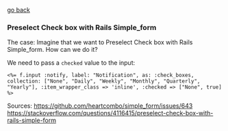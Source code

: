 [go back](https://github.com/andrerferrer/quickTips#quicktips)

### Preselect Check box with Rails Simple_form

The case: Imagine that we want to Preselect Check box with Rails Simple_form. How can we do it?

We need to pass a `checked` value to the input:

```erb
<%= f.input :notify, label: "Notification", as: :check_boxes, collection: ["None", "Daily", "Weekly", "Monthly", "Quarterly", "Yearly"], :item_wrapper_class => 'inline', :checked => ["None", true] %>

```

Sources:
https://github.com/heartcombo/simple_form/issues/643
https://stackoverflow.com/questions/4116415/preselect-check-box-with-rails-simple-form